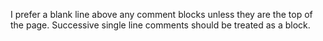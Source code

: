 I prefer a blank line above any comment blocks unless they are the top of the page. Successive single line comments should be treated as a block.